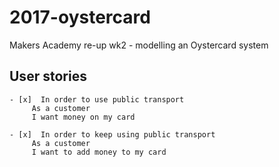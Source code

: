 # 2017-oystercard
Makers Academy re-up wk2 - modelling an Oystercard system

## User stories
```
- [x]  In order to use public transport
     As a customer
     I want money on my card

- [x]  In order to keep using public transport
     As a customer
     I want to add money to my card
```
